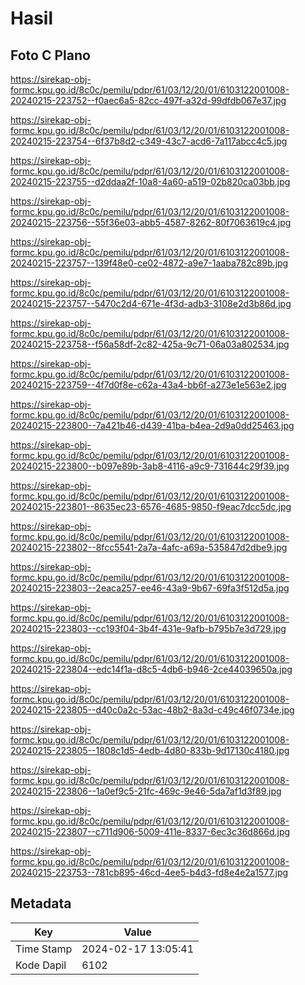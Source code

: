 # Hasil

## Foto C Plano

https://sirekap-obj-formc.kpu.go.id/8c0c/pemilu/pdpr/61/03/12/20/01/6103122001008-20240215-223752--f0aec6a5-82cc-497f-a32d-99dfdb067e37.jpg

https://sirekap-obj-formc.kpu.go.id/8c0c/pemilu/pdpr/61/03/12/20/01/6103122001008-20240215-223754--6f37b8d2-c349-43c7-acd6-7a117abcc4c5.jpg

https://sirekap-obj-formc.kpu.go.id/8c0c/pemilu/pdpr/61/03/12/20/01/6103122001008-20240215-223755--d2ddaa2f-10a8-4a60-a519-02b820ca03bb.jpg

https://sirekap-obj-formc.kpu.go.id/8c0c/pemilu/pdpr/61/03/12/20/01/6103122001008-20240215-223756--55f36e03-abb5-4587-8262-80f7063619c4.jpg

https://sirekap-obj-formc.kpu.go.id/8c0c/pemilu/pdpr/61/03/12/20/01/6103122001008-20240215-223757--139f48e0-ce02-4872-a9e7-1aaba782c89b.jpg

https://sirekap-obj-formc.kpu.go.id/8c0c/pemilu/pdpr/61/03/12/20/01/6103122001008-20240215-223757--5470c2d4-671e-4f3d-adb3-3108e2d3b86d.jpg

https://sirekap-obj-formc.kpu.go.id/8c0c/pemilu/pdpr/61/03/12/20/01/6103122001008-20240215-223758--f56a58df-2c82-425a-9c71-06a03a802534.jpg

https://sirekap-obj-formc.kpu.go.id/8c0c/pemilu/pdpr/61/03/12/20/01/6103122001008-20240215-223759--4f7d0f8e-c62a-43a4-bb6f-a273e1e563e2.jpg

https://sirekap-obj-formc.kpu.go.id/8c0c/pemilu/pdpr/61/03/12/20/01/6103122001008-20240215-223800--7a421b46-d439-41ba-b4ea-2d9a0dd25463.jpg

https://sirekap-obj-formc.kpu.go.id/8c0c/pemilu/pdpr/61/03/12/20/01/6103122001008-20240215-223800--b097e89b-3ab8-4116-a9c9-731644c29f39.jpg

https://sirekap-obj-formc.kpu.go.id/8c0c/pemilu/pdpr/61/03/12/20/01/6103122001008-20240215-223801--8635ec23-6576-4685-9850-f9eac7dcc5dc.jpg

https://sirekap-obj-formc.kpu.go.id/8c0c/pemilu/pdpr/61/03/12/20/01/6103122001008-20240215-223802--8fcc5541-2a7a-4afc-a69a-535847d2dbe9.jpg

https://sirekap-obj-formc.kpu.go.id/8c0c/pemilu/pdpr/61/03/12/20/01/6103122001008-20240215-223803--2eaca257-ee46-43a9-9b67-69fa3f512d5a.jpg

https://sirekap-obj-formc.kpu.go.id/8c0c/pemilu/pdpr/61/03/12/20/01/6103122001008-20240215-223803--cc193f04-3b4f-431e-9afb-b795b7e3d729.jpg

https://sirekap-obj-formc.kpu.go.id/8c0c/pemilu/pdpr/61/03/12/20/01/6103122001008-20240215-223804--edc14f1a-d8c5-4db6-b946-2ce44039650a.jpg

https://sirekap-obj-formc.kpu.go.id/8c0c/pemilu/pdpr/61/03/12/20/01/6103122001008-20240215-223805--d40c0a2c-53ac-48b2-8a3d-c49c46f0734e.jpg

https://sirekap-obj-formc.kpu.go.id/8c0c/pemilu/pdpr/61/03/12/20/01/6103122001008-20240215-223805--1808c1d5-4edb-4d80-833b-9d17130c4180.jpg

https://sirekap-obj-formc.kpu.go.id/8c0c/pemilu/pdpr/61/03/12/20/01/6103122001008-20240215-223806--1a0ef9c5-21fc-469c-9e46-5da7af1d3f89.jpg

https://sirekap-obj-formc.kpu.go.id/8c0c/pemilu/pdpr/61/03/12/20/01/6103122001008-20240215-223807--c711d906-5009-411e-8337-6ec3c36d866d.jpg

https://sirekap-obj-formc.kpu.go.id/8c0c/pemilu/pdpr/61/03/12/20/01/6103122001008-20240215-223753--781cb895-46cd-4ee5-b4d3-fd8e4e2a1577.jpg


## Metadata

| Key        | Value               |
| ---------- | ------------------- |
| Time Stamp | 2024-02-17 13:05:41 |
| Kode Dapil | 6102                |



